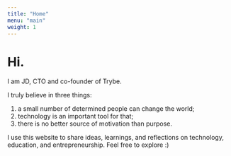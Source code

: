 ```yaml
---
title: "Home"
menu: "main"
weight: 1
---
```


# Hi.

I am JD, CTO and co-founder of Trybe.

I truly believe in three things:

1. a small number of determined people can change the world;
2. technology is an important tool for that;
3. there is no better source of motivation than purpose.

I use this website to share ideas, learnings, and reflections on technology, education, and entrepreneurship. Feel free to explore :)